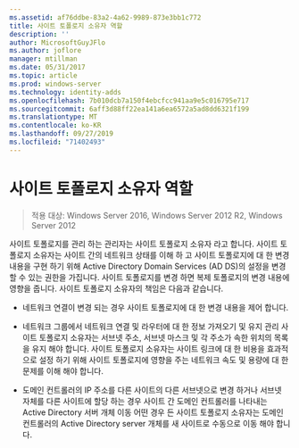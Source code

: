 ```yaml
---
ms.assetid: af76ddbe-83a2-4a62-9989-873e3bb1c772
title: 사이트 토폴로지 소유자 역할
description: ''
author: MicrosoftGuyJFlo
ms.author: joflore
manager: mtillman
ms.date: 05/31/2017
ms.topic: article
ms.prod: windows-server
ms.technology: identity-adds
ms.openlocfilehash: 7b010dcb7a150f4ebcfcc941aa9e5c016795e717
ms.sourcegitcommit: 6aff3d88ff22ea141a6ea6572a5ad8dd6321f199
ms.translationtype: MT
ms.contentlocale: ko-KR
ms.lasthandoff: 09/27/2019
ms.locfileid: "71402493"
---
```

# <a name="site-topology-owner-role"></a>사이트 토폴로지 소유자 역할

>적용 대상: Windows Server 2016, Windows Server 2012 R2, Windows Server 2012

사이트 토폴로지를 관리 하는 관리자는 사이트 토폴로지 소유자 라고 합니다. 사이트 토폴로지 소유자는 사이트 간의 네트워크 상태를 이해 하 고 사이트 토폴로지에 대 한 변경 내용을 구현 하기 위해 Active Directory Domain Services (AD DS)의 설정을 변경할 수 있는 권한을 가집니다. 사이트 토폴로지를 변경 하면 복제 토폴로지의 변경 내용에 영향을 줍니다. 사이트 토폴로지 소유자의 책임은 다음과 같습니다.  
  
-   네트워크 연결이 변경 되는 경우 사이트 토폴로지에 대 한 변경 내용을 제어 합니다.  
  
-   네트워크 그룹에서 네트워크 연결 및 라우터에 대 한 정보 가져오기 및 유지 관리 사이트 토폴로지 소유자는 서브넷 주소, 서브넷 마스크 및 각 주소가 속한 위치의 목록을 유지 해야 합니다. 사이트 토폴로지 소유자는 사이트 링크에 대 한 비용을 효과적으로 설정 하기 위해 사이트 토폴로지에 영향을 주는 네트워크 속도 및 용량에 대 한 문제를 이해 해야 합니다.  
  
-   도메인 컨트롤러의 IP 주소를 다른 사이트의 다른 서브넷으로 변경 하거나 서브넷 자체를 다른 사이트에 할당 하는 경우 사이트 간 도메인 컨트롤러를 나타내는 Active Directory 서버 개체 이동 어떤 경우 든 사이트 토폴로지 소유자는 도메인 컨트롤러의 Active Directory server 개체를 새 사이트로 수동으로 이동 해야 합니다.  
  


